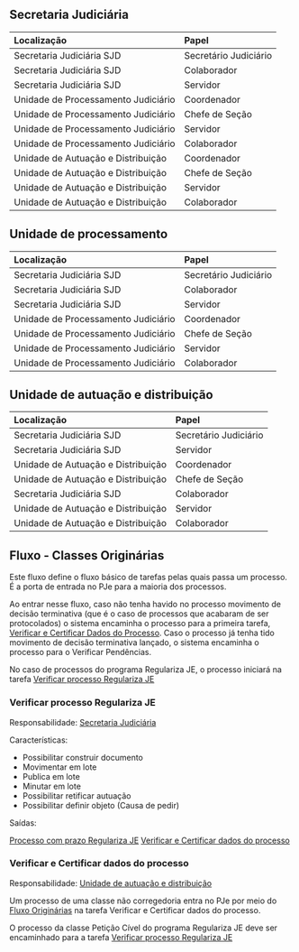 ## Secretaria Judiciária

|  Localização  | Papel |
|:--------------|:----------|
|Secretaria Judiciária SJD | Secretário Judiciário
|Secretaria Judiciária SJD | Colaborador
|Secretaria Judiciária SJD | Servidor 
|Unidade de Processamento Judiciário | Coordenador
|Unidade de Processamento Judiciário | Chefe de Seção
|Unidade de Processamento Judiciário | Servidor
|Unidade de Processamento Judiciário | Colaborador
|Unidade de Autuação e Distribuição | Coordenador 
|Unidade de Autuação e Distribuição | Chefe de Seção 
|Unidade de Autuação e Distribuição | Servidor 
|Unidade de Autuação e Distribuição | Colaborador 


## Unidade de processamento

|  Localização  | Papel |
|:--------------|:----------|
|Secretaria Judiciária SJD | Secretário Judiciário
|Secretaria Judiciária SJD | Colaborador
|Secretaria Judiciária SJD | Servidor 
|Unidade de Processamento Judiciário | Coordenador
|Unidade de Processamento Judiciário | Chefe de Seção
|Unidade de Processamento Judiciário | Servidor
|Unidade de Processamento Judiciário | Colaborador

## Unidade de autuação e distribuição

|  Localização  | Papel |
|:--------------|:----------|
|Secretaria Judiciária SJD | Secretário Judiciário 
|Secretaria Judiciária SJD | Servidor 
|Unidade de Autuação e Distribuição | Coordenador 
|Unidade de Autuação e Distribuição | Chefe de Seção 
|Secretaria Judiciária SJD | Colaborador 
|Unidade de Autuação e Distribuição | Servidor 
|Unidade de Autuação e Distribuição | Colaborador 

## Fluxo - Classes Originárias

Este fluxo define o fluxo básico de tarefas pelas quais passa um processo. É a porta de entrada no PJe para a maioria dos processos.

Ao entrar nesse fluxo, caso não tenha havido no processo movimento de decisão terminativa (que é o caso de processos que acabaram de ser protocolados) o sistema encaminha o processo para a primeira tarefa, [Verificar e Certificar Dados do Processo](regularizaje.md#verificar-e-certificar-dados-do-processo). Caso o processo já tenha tido movimento de decisão terminativa lançado, o sistema encaminha o processo para o Verificar Pendências.

No caso de processos do programa Regulariza JE, o processo iniciará na tarefa [Verificar processo Regulariza JE](regularizaje.md#verificar-processo-regulariza-je)

### Verificar processo Regulariza JE

Responsabilidade: [Secretaria Judiciária](regularizaje.md#secretaria-judiciaria)

Características:

- Possibilitar construir documento
- Movimentar em lote
- Publica em lote
- Minutar em lote
- Possibilitar retificar autuação
- Possibilitar definir objeto (Causa de pedir)

Saídas:

[Processo com prazo Regulariza JE](regularizaje.md#processo-com-prazo-regulariza-je)
[Verificar e Certificar dados do processo](regularizaje.md#verificar-e-certificar-dados-do-processo)

### Verificar e Certificar dados do processo

Responsabilidade: [Unidade de autuação e distribuição](regularizaje.md#unidade-de-autuacao-e-distribuicao)

Um processo de uma classe não corregedoria entra no PJe por meio do [Fluxo Originárias](regularizaje.md#fluxo-classes-originarias) na tarefa Verificar e Certificar dados do processo. 

O processo da classe Petição Cível do programa Regulariza JE deve ser encaminhado para a tarefa [Verificar processo Regulariza JE](regularizaje.md#verificar-processo-regulariza-je)

